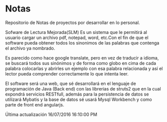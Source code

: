 # Notas
Repositorio de Notas de proyectos por desarrollar en lo personal.

Sofware de Lectura Mejorada(SLM)
Es un sistema que le permitirá al usuario cargar un archivo pdf, notepad, word, etc.Con el fin de que el software pueda obtener todos los sinonimos de las palabras que contenga el archivo ya nombrado.

Es parecido como hace google translate, pero en vez de traducir a idioma, se buscará todos sus sinónimos y de forma como globo en cima de cada palabra colocarlas y abrirles un ejemplo con esa palabra relacionada y así el lector pueda comprender correctamente lo que intenta leer.

El software será una web, que sé desarrollará en el lenguaje de programación de Java (Back end) con las librerias de struts2 que en la cual expondrá servicios RESTfull, además para la persistencia de datos se utilizará Mybatis y la base de datos sé usará Mysql Workbench  y como parte de front end angularjs.

Última actualización 16/07/2016 16:10:00 PM
